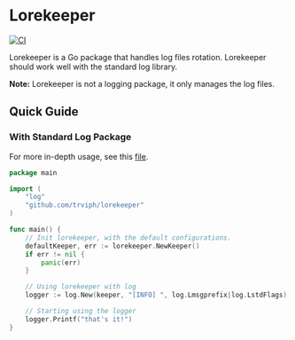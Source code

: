 # Lorekeeper

[![CI](https://github.com/trviph/lorekeeper/actions/workflows/ci.yaml/badge.svg)](https://github.com/trviph/lorekeeper/actions/workflows/ci.yaml)

Lorekeeper is a Go package that handles log files rotation. Lorekeeper should work well with the standard log library.

**Note:** Lorekeeper is not a logging package, it only manages the log files.

## Quick Guide

### With Standard Log Package

For more in-depth usage, see this [file](tests/log_test.go).

```go
package main

import (
    "log"
    "github.com/trviph/lorekeeper"
)

func main() {
    // Init lorekeeper, with the default configurations.
    defaultKeeper, err := lorekeeper.NewKeeper()
    if err != nil {
        panic(err)
    }

    // Using lorekeeper with log
    logger := log.New(keeper, "[INFO] ", log.Lmsgprefix|log.LstdFlags)

    // Starting using the logger
    logger.Printf("that's it!")
}

```
